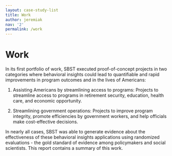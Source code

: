 ```yaml
---
layout: case-study-list
title: Work
author: jeremiak
nav: '2'
permalink: /work
---
```

# Work

In its first portfolio of work, SBST executed proof-of-concept projects in two categories where behavioral insights could lead to quantifiable and rapid improvements in program outcomes and in the lives of Americans:

1.  Assisting Americans by streamlining access to programs: Projects to streamline access to programs in retirement security, education, health care, and economic opportunity.  

2.  Streamlining government operations: Projects to improve program integrity, promote efficiencies by government workers, and help officials make cost-effective decisions.

In nearly all cases, SBST was able to generate evidence about the effectiveness of these behavioral insights applications using randomized evaluations - the gold standard of evidence among policymakers and social scientists. This report contains a summary of this work.